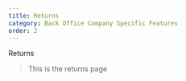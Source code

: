 ```yaml
---
title: Returns
category: Back Office Company Specific Features
order: 2
---
```


Returns

> This is the returns page
